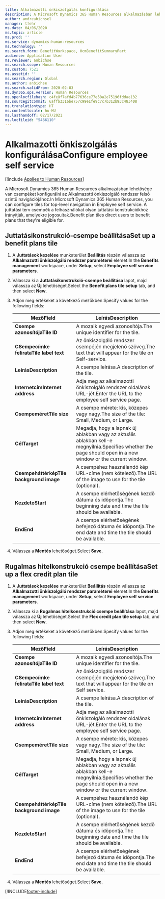 ```yaml
---
title: Alkalmazotti önkiszolgálás konfigurálása
description: A Microsoft Dynamics 365 Human Resources alkalmazásban lehetősége van csempéket konfigurálni az Alkalmazotti önkiszolgáló rendszer felső szintű navigációjához.
author: andreabichsel
manager: tfehr
ms.date: 04/06/2020
ms.topic: article
ms.prod: ''
ms.service: dynamics-human-resources
ms.technology: ''
ms.search.form: BenefitWorkspace, HcmBenefitSummaryPart
audience: Application User
ms.reviewer: anbichse
ms.search.scope: Human Resources
ms.custom: 7521
ms.assetid: ''
ms.search.region: Global
ms.author: anbichse
ms.search.validFrom: 2020-02-03
ms.dyn365.ops.version: Human Resources
ms.openlocfilehash: c4fe8f7afd4b77636ce77e58a2e75196fddae132
ms.sourcegitcommit: 6affb3316be757c99e1fe9c7c7b312b93c483408
ms.translationtype: HT
ms.contentlocale: hu-HU
ms.lasthandoff: 02/17/2021
ms.locfileid: "5466110"
---
```

# <a name="configure-employee-self-service"></a><span data-ttu-id="f0d7b-103">Alkalmazotti önkiszolgálás konfigurálása</span><span class="sxs-lookup"><span data-stu-id="f0d7b-103">Configure employee self service</span></span>

[!include [Applies to Human Resources](../includes/applies-to-hr.md)]

<span data-ttu-id="f0d7b-104">A Microsoft Dynamics 365 Human Resources alkalmazásban lehetősége van csempéket konfigurálni az Alkalmazotti önkiszolgáló rendszer felső szintű navigációjához.</span><span class="sxs-lookup"><span data-stu-id="f0d7b-104">In Microsoft Dynamics 365 Human Resources, you can configure tiles for top-level navigation in Employee self service.</span></span> <span data-ttu-id="f0d7b-105">A juttatási terv csempék a felhasználókat olyan juttatási konstrukciókhoz irányítják, amelyekre jogosultak.</span><span class="sxs-lookup"><span data-stu-id="f0d7b-105">Benefit plan tiles direct users to benefit plans that they're eligible for.</span></span>

## <a name="set-up-a-benefit-plans-tile"></a><span data-ttu-id="f0d7b-106">Juttatásikonstrukció-csempe beállítása</span><span class="sxs-lookup"><span data-stu-id="f0d7b-106">Set up a benefit plans tile</span></span>

1. <span data-ttu-id="f0d7b-107">A **Juttatások kezelése** munkaterület **Beállítás** részén válassza az **Alkalmazotti önkiszolgáló rendszer paraméterei** elemet.</span><span class="sxs-lookup"><span data-stu-id="f0d7b-107">In the **Benefits management** workspace, under **Setup**, select **Employee self service parameters**.</span></span>

2. <span data-ttu-id="f0d7b-108">Válassza ki a **Juttatásikonstrukció-csempe beállítása** lapot, majd válassza az **Új** lehetőséget.</span><span class="sxs-lookup"><span data-stu-id="f0d7b-108">Select the **Benefit plans tile setup** tab, and then select **New**.</span></span>

3. <span data-ttu-id="f0d7b-109">Adjon meg értékeket a következő mezőkben:</span><span class="sxs-lookup"><span data-stu-id="f0d7b-109">Specify values for the following fields:</span></span>

   | <span data-ttu-id="f0d7b-110">Mező</span><span class="sxs-lookup"><span data-stu-id="f0d7b-110">Field</span></span> | <span data-ttu-id="f0d7b-111">Leírás</span><span class="sxs-lookup"><span data-stu-id="f0d7b-111">Description</span></span> |
   | --- | --- |
   | <span data-ttu-id="f0d7b-112">**Csempe azonosítója**</span><span class="sxs-lookup"><span data-stu-id="f0d7b-112">**Tile ID**</span></span> | <span data-ttu-id="f0d7b-113">A mozaik egyedi azonosítója.</span><span class="sxs-lookup"><span data-stu-id="f0d7b-113">The unique identifier for the tile.</span></span> |
   | <span data-ttu-id="f0d7b-114">**CSempecímke felirata**</span><span class="sxs-lookup"><span data-stu-id="f0d7b-114">**Tile label text**</span></span> | <span data-ttu-id="f0d7b-115">Az önkiszolgáló rendszer csempéjén megjelenő szöveg.</span><span class="sxs-lookup"><span data-stu-id="f0d7b-115">The text that will appear for the tile on Self-service.</span></span> |
   | <span data-ttu-id="f0d7b-116">**Leírás**</span><span class="sxs-lookup"><span data-stu-id="f0d7b-116">**Description**</span></span> | <span data-ttu-id="f0d7b-117">A csempe leírása.</span><span class="sxs-lookup"><span data-stu-id="f0d7b-117">A description of the tile.</span></span> |
   | <span data-ttu-id="f0d7b-118">**Internetcím**</span><span class="sxs-lookup"><span data-stu-id="f0d7b-118">**Internet address**</span></span> | <span data-ttu-id="f0d7b-119">Adja meg az alkalmazotti önkiszolgáló rendszer oldalának URL-jét.</span><span class="sxs-lookup"><span data-stu-id="f0d7b-119">Enter the URL to the employee self service page.</span></span> |
   | <span data-ttu-id="f0d7b-120">**Csempeméret**</span><span class="sxs-lookup"><span data-stu-id="f0d7b-120">**Tile size**</span></span> | <span data-ttu-id="f0d7b-121">A csempe mérete: kis, közepes vagy nagy.</span><span class="sxs-lookup"><span data-stu-id="f0d7b-121">The size of the tile: Small, Medium, or Large.</span></span> |
   | <span data-ttu-id="f0d7b-122">**Cél**</span><span class="sxs-lookup"><span data-stu-id="f0d7b-122">**Target**</span></span> | <span data-ttu-id="f0d7b-123">Megadja, hogy a lapnak új ablakban vagy az aktuális ablakban kell-e megnyílnia.</span><span class="sxs-lookup"><span data-stu-id="f0d7b-123">Specifies whether the page should open in a new window or the current window.</span></span> |
   | <span data-ttu-id="f0d7b-124">**Csempeháttérkép**</span><span class="sxs-lookup"><span data-stu-id="f0d7b-124">**Tile background image**</span></span> | <span data-ttu-id="f0d7b-125">A csempéhez használandó kép URL-címe (nem kötelező).</span><span class="sxs-lookup"><span data-stu-id="f0d7b-125">The URL of the image to use for the tile (optional).</span></span> |
   | <span data-ttu-id="f0d7b-126">**Kezdete**</span><span class="sxs-lookup"><span data-stu-id="f0d7b-126">**Start**</span></span> | <span data-ttu-id="f0d7b-127">A csempe elérhetőségének kezdő dátuma és időpontja.</span><span class="sxs-lookup"><span data-stu-id="f0d7b-127">The beginning date and time the tile should be available.</span></span> |
   | <span data-ttu-id="f0d7b-128">**End**</span><span class="sxs-lookup"><span data-stu-id="f0d7b-128">**End**</span></span> | <span data-ttu-id="f0d7b-129">A csempe elérhetőségének befejező dátuma és időpontja.</span><span class="sxs-lookup"><span data-stu-id="f0d7b-129">The end date and time the tile should be available.</span></span> |

4. <span data-ttu-id="f0d7b-130">Válassza a **Mentés** lehetőséget.</span><span class="sxs-lookup"><span data-stu-id="f0d7b-130">Select **Save**.</span></span>

## <a name="set-up-a-flex-credit-plan-tile"></a><span data-ttu-id="f0d7b-131">Rugalmas hitelkonstrukció csempe beállítása</span><span class="sxs-lookup"><span data-stu-id="f0d7b-131">Set up a flex credit plan tile</span></span>

1. <span data-ttu-id="f0d7b-132">A **Juttatások kezelése** munkaterület **Beállítás** részén válassza az **Alkalmazotti önkiszolgáló rendszer paraméterei** elemet.</span><span class="sxs-lookup"><span data-stu-id="f0d7b-132">In the **Benefits management** workspace, under **Setup**, select **Employee self service parameters**.</span></span>

2. <span data-ttu-id="f0d7b-133">Válassza ki a **Rugalmas hitelkonstrukció csempe beállítása** lapot, majd válassza az **Új** lehetőséget.</span><span class="sxs-lookup"><span data-stu-id="f0d7b-133">Select the **Flex credit plan tile setup** tab, and then select **New**.</span></span>

3. <span data-ttu-id="f0d7b-134">Adjon meg értékeket a következő mezőkben:</span><span class="sxs-lookup"><span data-stu-id="f0d7b-134">Specify values for the following fields:</span></span>

   | <span data-ttu-id="f0d7b-135">Mező</span><span class="sxs-lookup"><span data-stu-id="f0d7b-135">Field</span></span> | <span data-ttu-id="f0d7b-136">Leírás</span><span class="sxs-lookup"><span data-stu-id="f0d7b-136">Description</span></span> |
   | --- | --- |
   | <span data-ttu-id="f0d7b-137">**Csempe azonosítója**</span><span class="sxs-lookup"><span data-stu-id="f0d7b-137">**Tile ID**</span></span> | <span data-ttu-id="f0d7b-138">A mozaik egyedi azonosítója.</span><span class="sxs-lookup"><span data-stu-id="f0d7b-138">The unique identifier for the tile.</span></span> |
   | <span data-ttu-id="f0d7b-139">**CSempecímke felirata**</span><span class="sxs-lookup"><span data-stu-id="f0d7b-139">**Tile label text**</span></span> | <span data-ttu-id="f0d7b-140">Az önkiszolgáló rendszer csempéjén megjelenő szöveg.</span><span class="sxs-lookup"><span data-stu-id="f0d7b-140">The text that will appear for the tile on Self service.</span></span> |
   | <span data-ttu-id="f0d7b-141">**Leírás**</span><span class="sxs-lookup"><span data-stu-id="f0d7b-141">**Description**</span></span> | <span data-ttu-id="f0d7b-142">A csempe leírása.</span><span class="sxs-lookup"><span data-stu-id="f0d7b-142">A description of the tile.</span></span> |
   | <span data-ttu-id="f0d7b-143">**Internetcím**</span><span class="sxs-lookup"><span data-stu-id="f0d7b-143">**Internet address**</span></span> | <span data-ttu-id="f0d7b-144">Adja meg az alkalmazotti önkiszolgáló rendszer oldalának URL-jét.</span><span class="sxs-lookup"><span data-stu-id="f0d7b-144">Enter the URL to the employee self service page.</span></span> |
   | <span data-ttu-id="f0d7b-145">**Csempeméret**</span><span class="sxs-lookup"><span data-stu-id="f0d7b-145">**Tile size**</span></span> | <span data-ttu-id="f0d7b-146">A csempe mérete: kis, közepes vagy nagy.</span><span class="sxs-lookup"><span data-stu-id="f0d7b-146">The size of the tile: Small, Medium, or Large.</span></span> |
   | <span data-ttu-id="f0d7b-147">**Cél**</span><span class="sxs-lookup"><span data-stu-id="f0d7b-147">**Target**</span></span> | <span data-ttu-id="f0d7b-148">Megadja, hogy a lapnak új ablakban vagy az aktuális ablakban kell-e megnyílnia.</span><span class="sxs-lookup"><span data-stu-id="f0d7b-148">Specifies whether the page should open in a new window or the current window.</span></span> |
   | <span data-ttu-id="f0d7b-149">**Csempeháttérkép**</span><span class="sxs-lookup"><span data-stu-id="f0d7b-149">**Tile background image**</span></span> | <span data-ttu-id="f0d7b-150">A csempéhez használandó kép URL-címe (nem kötelező).</span><span class="sxs-lookup"><span data-stu-id="f0d7b-150">The URL of the image to use for the tile (optional).</span></span> |
   | <span data-ttu-id="f0d7b-151">**Kezdete**</span><span class="sxs-lookup"><span data-stu-id="f0d7b-151">**Start**</span></span> | <span data-ttu-id="f0d7b-152">A csempe elérhetőségének kezdő dátuma és időpontja.</span><span class="sxs-lookup"><span data-stu-id="f0d7b-152">The beginning date and time the tile should be available.</span></span> |
   | <span data-ttu-id="f0d7b-153">**End**</span><span class="sxs-lookup"><span data-stu-id="f0d7b-153">**End**</span></span> | <span data-ttu-id="f0d7b-154">A csempe elérhetőségének befejező dátuma és időpontja.</span><span class="sxs-lookup"><span data-stu-id="f0d7b-154">The end date and time the tile should be available.</span></span> |

4. <span data-ttu-id="f0d7b-155">Válassza a **Mentés** lehetőséget.</span><span class="sxs-lookup"><span data-stu-id="f0d7b-155">Select **Save**.</span></span>


[!INCLUDE[footer-include](../includes/footer-banner.md)]